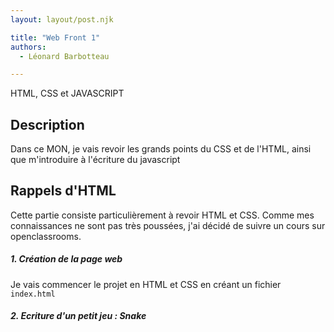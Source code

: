 ```yaml
---
layout: layout/post.njk

title: "Web Front 1"
authors:
  - Léonard Barbotteau

---
```


<!-- début résumé -->
HTML, CSS et JAVASCRIPT
<!-- fin résumé -->

## Description

Dans ce MON, je vais revoir les grands points du CSS et de l'HTML, ainsi que m'introduire à l'écriture du javascript


## Rappels d'HTML

Cette partie consiste particulièrement à revoir HTML et CSS. Comme mes connaissances ne sont pas très poussées, j'ai décidé de suivre un cours sur openclassrooms.

#####  1. Création de la page web

Je vais commencer le projet en HTML et CSS en créant un fichier ```index.html```


##### 2. Ecriture d'un petit jeu : Snake



